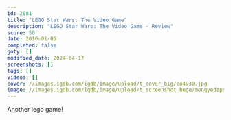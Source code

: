 ```yaml
---
id: 2681
title: "LEGO Star Wars: The Video Game"
description: "LEGO Star Wars: The Video Game - Review"
score: 50
date: 2016-01-05
completed: false
goty: []
modified_date: 2024-04-17
screenshots: []
tags: []
videos: []
cover: //images.igdb.com/igdb/image/upload/t_cover_big/co4930.jpg
image: //images.igdb.com/igdb/image/upload/t_screenshot_huge/mengyedzpswfvlhpdsxr.jpg
---
```

Another lego game!
